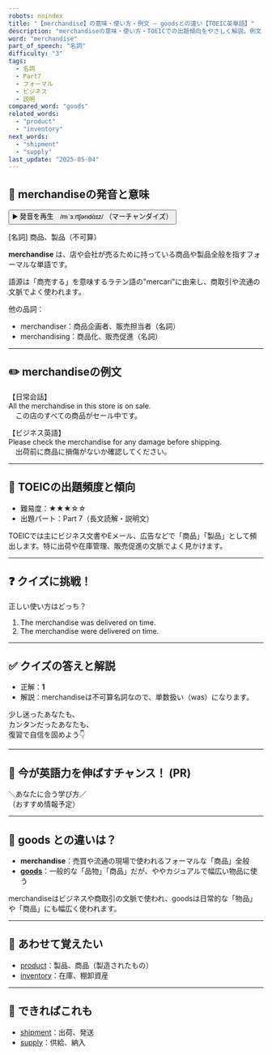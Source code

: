 ```yaml
---
robots: noindex
title: "【merchandise】の意味・使い方・例文 ― goodsとの違い【TOEIC英単語】"
description: "merchandiseの意味・使い方・TOEICでの出題傾向をやさしく解説。例文・クイズ付きでgoodsとの違いもわかりやすく学べます。"
word: "merchandise"
part_of_speech: "名詞"
difficulty: "3"
tags:
  - 名詞
  - Part7
  - フォーマル
  - ビジネス
  - 説明
compared_word: "goods"
related_words:
  - "product"
  - "inventory"
next_words:
  - "shipment"
  - "supply"
last_update: "2025-05-04"
---
```


## 🔰 merchandiseの発音と意味

<button class="play-audio" onclick="playTTS('merchandise')">
  <span class="play-audio-main">
    ▶️ 発音を再生　/mˈɜːrtʃəndὰɪz/
  </span>
  <span class="play-audio-sub">
    （マーチャンダイズ）
  </span>
</button>

[名詞] 商品、製品（不可算）

**merchandise** は、店や会社が売るために持っている商品や製品全般を指すフォーマルな単語です。

語源は「商売する」を意味するラテン語の"mercari"に由来し、商取引や流通の文脈でよく使われます。

他の品詞：  
- merchandiser：商品企画者、販売担当者（名詞）
- merchandising：商品化、販売促進（名詞）

---

## ✏️ merchandiseの例文

【日常会話】  
All the merchandise in this store is on sale.  
　この店のすべての商品がセール中です。

【ビジネス英語】  
Please check the merchandise for any damage before shipping.  
　出荷前に商品に損傷がないか確認してください。

---

## 🎯 TOEICの出題頻度と傾向

- 難易度：★★★☆☆
- 出題パート：Part 7（長文読解・説明文）

TOEICでは主にビジネス文書やEメール、広告などで「商品」「製品」として頻出します。特に出荷や在庫管理、販売促進の文脈でよく見かけます。

---

## ❓ クイズに挑戦！

正しい使い方はどっち？

1. The merchandise was delivered on time.  
2. The merchandise were delivered on time.

---

## ✅ クイズの答えと解説

- 正解：**1**
- 解説：merchandiseは不可算名詞なので、単数扱い（was）になります。

少し迷ったあなたも、  
カンタンだったあなたも、  
復習で自信を固めよう👇️

---

## 🚀 今が英語力を伸ばすチャンス！ (PR)

<div class="info-center">
＼あなたに合う学び方／<br>  
（おすすめ情報予定）
</div>

---

## 🤔  goods との違いは？

- **merchandise**：売買や流通の現場で使われるフォーマルな「商品」全般
- **[goods](/word/goods/)**：一般的な「品物」「商品」だが、ややカジュアルで幅広い物品に使う

merchandiseはビジネスや商取引の文脈で使われ、goodsは日常的な「物品」や「商品」にも幅広く使われます。

---

## 🧩 あわせて覚えたい

- [product](/word/product/)：製品、商品（製造されたもの）
- [inventory](/word/inventory/)：在庫、棚卸資産

---

## 📖 できればこれも

- [shipment](/word/shipment/)：出荷、発送
- [supply](/word/supply/)：供給、納入

<!-- cvid: aid11_bid03 -->
